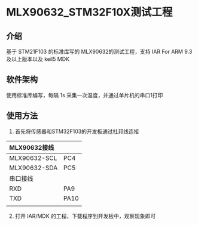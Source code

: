 # MLX90632_STM32F10X测试工程

## 介绍

基于 STM21F103 的标准库写的 MLX90632的测试工程，支持 IAR For ARM 9.3及以上版本以及 keil5 MDK

## 软件架构

使用标准库编写，每隔 1s 采集一次温度，并通过单片机的串口1打印

## 使用方法

1. 首先将传感器和STM32F103的开发板通过杜邦线连接

| MLX90632接线 |      |
| :----------- | :--- |
| MLX90632-SCL | PC4  |
| MLX90632-SDA | PC5  |
| 串口接线     |      |
| RXD          | PA9  |
| TXD          | PA10 |
|              |      |

2. 打开 IAR/MDK 的工程，下载程序到开发板中，观察现象即可
